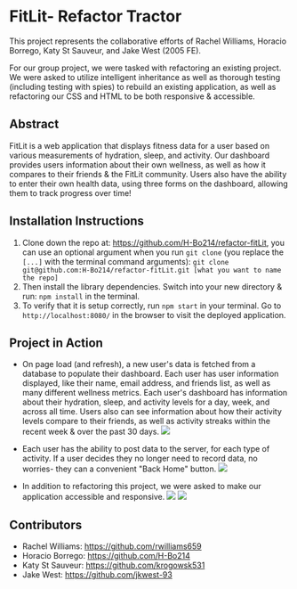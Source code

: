 # FitLit- Refactor Tractor
This project represents the collaborative efforts of Rachel Williams, Horacio Borrego, Katy St Sauveur, and Jake West (2005 FE).

For our group project, we were tasked with refactoring an existing project. We were asked to utilize intelligent inheritance as well as thorough testing (including testing with spies) to rebuild an existing application, as well as refactoring our CSS and HTML to be both responsive & accessible.

## Abstract
FitLit is a web application that displays fitness data for a user based on various measurements of hydration, sleep, and activity. Our dashboard provides users information about their own wellness, as well as how it compares to their friends & the FitLit community. Users also have the ability to enter their own health data, using three forms on the dashboard, allowing them to track progress over time!

## Installation Instructions
1. Clone down the repo at: https://github.com/H-Bo214/refactor-fitLit, you can use an optional argument when you run `git clone` (you replace the `[...]` with the terminal command arguments): `git clone git@github.com:H-Bo214/refactor-fitLit.git [what you want to name the repo]`
1. Then install the library dependencies. Switch into your new directory & run: `npm install` in the terminal.
1. To verify that it is setup correctly, run `npm start` in your terminal. Go to `http://localhost:8080/` in the browser to visit the deployed application.

## Project in Action
* On page load (and refresh), a new user's data is fetched from a database to populate their dashboard. Each user has user information displayed, like their name, email address, and friends list, as well as many different wellness metrics. Each user's dashboard has information about their hydration, sleep, and activity levels for a day, week, and across all time. Users also can see information about how their activity levels compare to their friends, as well as activity streaks within the recent week & over the past 30 days.
![](src/images/READMEgif/fetchRandomUser.gif)

* Each user has the ability to post data to the server, for each type of activity. If a user decides they no longer need to record data, no worries- they can a convenient "Back Home" button.
![](src/images/READMEgif/postDataForms.gif)

* In addition to refactoring this project, we were asked to make our application accessible and responsive.
![](src/images/READMEgif/accessibilityAudit.gif)
![](src/images/READMEgif/responsiveDashboard.gif)

## Contributors
* Rachel Williams: https://github.com/rwilliams659
* Horacio Borrego: https://github.com/H-Bo214
* Katy St Sauveur: https://github.com/krogowsk531
* Jake West: https://github.com/jkwest-93
